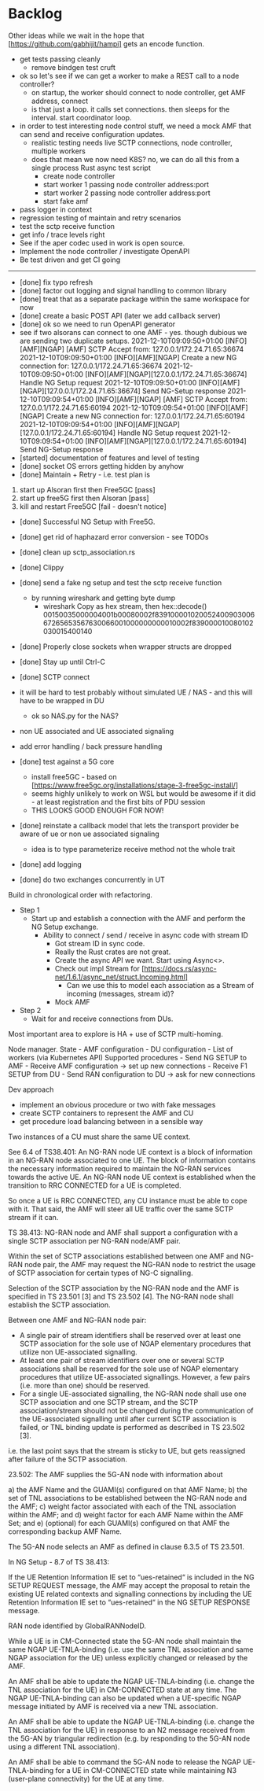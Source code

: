 # Backlog

Other ideas while we wait in the hope that [https://github.com/gabhijit/hampi] gets an encode function.

- get tests passing cleanly 
  - remove bindgen test cruft
- ok so let's see if we can get a worker to make a REST call to a node controller?
  - on startup, the worker should connect to node controller, get AMF address, connect
  - is that just a loop.  it calls set connections.  then sleeps for the interval.  start coordinator loop.
- in order to test interesting node control stuff, we need a mock AMF that can send and receive configuration updates.
  - realistic testing needs live SCTP connections, node controller, multiple workers
  - does that mean we now need K8S?  no, we can do all this from a single process Rust async test script
    - create node controller
    - start worker 1 passing node controller address:port
    - start worker 2 passing node controller address:port
    - start fake amf
- pass logger in context
- regression testing of maintain and retry scenarios
- test the sctp receive function
- get info / trace levels right
- See if the aper codec used in work is open source.
- Implement the node controller / investigate OpenAPI
- Be test driven and get CI going

------

- [done] fix typo refresh
- [done] factor out logging and signal handling to common library
- [done] treat that as a separate package within the same workspace for now
- [done] create a basic POST API (later we add callback server)
- [done] ok so we need to run OpenAPI generator
- see if two alsorans can connect to one AMF - yes.  though dubious we are sending two duplicate setups.
  2021-12-10T09:09:50+01:00 [INFO][AMF][NGAP] [AMF] SCTP Accept from: 127.0.0.1/172.24.71.65:36674
  2021-12-10T09:09:50+01:00 [INFO][AMF][NGAP] Create a new NG connection for: 127.0.0.1/172.24.71.65:36674
  2021-12-10T09:09:50+01:00 [INFO][AMF][NGAP][127.0.0.1/172.24.71.65:36674] Handle NG Setup request
  2021-12-10T09:09:50+01:00 [INFO][AMF][NGAP][127.0.0.1/172.24.71.65:36674] Send NG-Setup response
  2021-12-10T09:09:54+01:00 [INFO][AMF][NGAP] [AMF] SCTP Accept from: 127.0.0.1/172.24.71.65:60194
  2021-12-10T09:09:54+01:00 [INFO][AMF][NGAP] Create a new NG connection for: 127.0.0.1/172.24.71.65:60194
  2021-12-10T09:09:54+01:00 [INFO][AMF][NGAP][127.0.0.1/172.24.71.65:60194] Handle NG Setup request
  2021-12-10T09:09:54+01:00 [INFO][AMF][NGAP][127.0.0.1/172.24.71.65:60194] Send NG-Setup response
- [started] documentation of features and level of testing
- [done] socket OS errors getting hidden by anyhow
- [done] Maintain + Retry - i.e. test plan is
  
1. start up Alsoran first then Free5GC [pass]
2. start up free5G first then Alsoran [pass]
3. kill and restart Free5GC [fail - doesn't notice]

- [done] Successful NG Setup with Free5G.
- [done] get rid of haphazard error conversion - see TODOs
- [done] clean up sctp_association.rs
- [done] Clippy
- [done] send a fake ng setup and test the sctp receive function
  - by running wireshark and getting byte dump
    - wireshark Copy as hex stream, then hex::decode()
         00150035000004001b00080002f83910000102005240090300667265653567630066001000000000010002f839000010080102030015400140
- [done] Properly close sockets when wrapper structs are dropped
- [done] Stay up until Ctrl-C
- [done] SCTP connect

- it will be hard to test probably without simulated UE / NAS - and this will have to be wrapped in DU
  - ok so NAS.py for the NAS?
- non UE associated and UE associated signaling
- add error handling / back pressure handling

- [done] test against a 5G core
  - install free5GC - based on [https://www.free5gc.org/installations/stage-3-free5gc-install/]
  - seems highly unlikely to work on WSL but would be awesome if it did - at least registration and the first bits of PDU session
  - THIS LOOKS GOOD ENOUGH FOR NOW!
- [done] reinstate a callback model that lets the transport provider be aware of ue or non ue associated signaling
  - idea is to type parameterize receive method not the whole trait
- [done] add logging
- [done] do two exchanges concurrently in UT

Build in chronological order with refactoring.

- Step 1
  - Start up and establish a connection with the AMF and perform the NG Setup exchange.
    - Ability to connect / send / receive in async code with stream ID
      - Got stream ID in sync code.
      - Really the Rust crates are not great.
      - Create the async API we want.  Start using Async<>.
      - Check out impl Stream for [https://docs.rs/async-net/1.6.1/async_net/struct.Incoming.html]
        - Can we use this to model each association as a Stream of incoming (messages, stream id)?
      - Mock AMF
- Step 2
  - Wait for and receive connections from DUs.

Most important area to explore is HA + use of SCTP multi-homing.

Node manager.
  State
    -  AMF configuration
    -  DU configuration
    -  List of workers (via Kubernetes API)
  Supported procedures
    -  Send NG SETUP to AMF
    -  Receive AMF configuration -> set up new connections
    -  Receive F1 SETUP from DU
    -  Send RAN configuration to DU -> ask for new connections

Dev approach

- implement an obvious procedure or two with fake messages
- create SCTP containers to represent the AMF and CU
- get procedure load balancing between in a sensible way

Two instances of a CU must share the same UE context.  

See 6.4 of TS38.401:
   An NG-RAN node UE context is a block of information in an NG-RAN node associated to one UE. The block of information contains the necessary information required to maintain the NG-RAN services towards the active UE. An NG-RAN node UE context is established when the transition to RRC CONNECTED for a UE is completed.

So once a UE is RRC CONNECTED, any CU instance must be able to cope with it.  That said, the AMF will steer all UE traffic over the same SCTP stream if it can.

TS 38.413:
  NG-RAN node and AMF shall support a configuration with a single SCTP association per NG-RAN node/AMF pair.

  Within the set of SCTP associations established between one AMF and NG-RAN node pair, the AMF may request the NG-RAN node to restrict the usage of SCTP association for certain types of NG-C signalling.

  Selection of the SCTP association by the NG-RAN node and the AMF is specified in TS 23.501 [3] and TS 23.502 [4]. The NG-RAN node shall establish the SCTP association.

  Between one AMF and NG-RAN node pair:

- A single pair of stream identifiers shall be reserved over at least one SCTP association for the sole use of NGAP elementary procedures that utilize non UE-associated signalling.
- At least one pair of stream identifiers over one or several SCTP associations shall be reserved for the sole use of NGAP elementary procedures that utilize UE-associated signallings. However, a few pairs (i.e. more than one) should be reserved.
- For a single UE-associated signalling, the NG-RAN node shall use one SCTP association and one SCTP stream, and the SCTP association/stream should not be changed during the communication of the UE-associated signalling until after current SCTP association is failed, or TNL binding update is performed as described in TS 23.502 [3].

i.e. the last point says that the stream is sticky to UE, but gets reassigned after failure of the SCTP association.

23.502:
The AMF supplies the 5G-AN node with information about

a) the AMF Name and the GUAMI(s) configured on that AMF Name;
b) the set of TNL associations to be established between the NG-RAN node and the AMF;
c) weight factor associated with each of the TNL association within the AMF; and
d) weight factor for each AMF Name within the AMF Set; and
e) (optional) for each GUAMI(s) configured on that AMF the corresponding backup AMF Name.

The 5G-AN node selects an AMF as defined in clause 6.3.5 of TS 23.501.

In NG Setup - 8.7 of TS 38.413:

If the UE Retention Information IE set to “ues-retained“ is included in the NG SETUP REQUEST message, the AMF may accept the proposal to retain the existing UE related contexts and signalling connections by including the UE Retention Information IE set to “ues-retained“ in the NG SETUP RESPONSE message.

RAN node identified by GlobalRANNodeID.

While a UE is in CM-Connected state the 5G-AN node shall maintain the same NGAP UE-TNLA-binding (i.e. use the same TNL association and same NGAP association for the UE) unless explicitly changed or released by the AMF.

An AMF shall be able to update the NGAP UE-TNLA-binding (i.e. change the TNL association for the UE) in CM-CONNECTED state at any time. The NGAP UE-TNLA-binding can also be updated when a UE-specific NGAP message initiated by AMF is received via a new TNL association.

An AMF shall be able to update the NGAP UE-TNLA-binding (i.e. change the TNL association for the UE) in response to an N2 message received from the 5G-AN by triangular redirection (e.g. by responding to the 5G-AN node using a different TNL association).

An AMF shall be able to command the 5G-AN node to release the NGAP UE-TNLA-binding for a UE in CM-CONNECTED state while maintaining N3 (user-plane connectivity) for the UE at any time.
